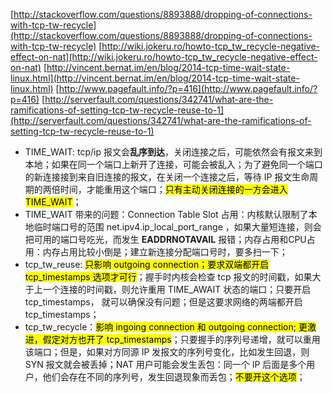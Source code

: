 [http://stackoverflow.com/questions/8893888/dropping-of-connections-with-tcp-tw-recycle](http://stackoverflow.com/questions/8893888/dropping-of-connections-with-tcp-tw-recycle)
[http://wiki.jokeru.ro/howto-tcp_tw_recycle-negative-effect-on-nat](http://wiki.jokeru.ro/howto-tcp_tw_recycle-negative-effect-on-nat)
[http://vincent.bernat.im/en/blog/2014-tcp-time-wait-state-linux.html](http://vincent.bernat.im/en/blog/2014-tcp-time-wait-state-linux.html)
[http://www.pagefault.info/?p=416](http://www.pagefault.info/?p=416)
[http://serverfault.com/questions/342741/what-are-the-ramifications-of-setting-tcp-tw-recycle-reuse-to-1](http://serverfault.com/questions/342741/what-are-the-ramifications-of-setting-tcp-tw-recycle-reuse-to-1)

- TIME_WAIT: tcp/ip 报文会**乱序到达**，关闭连接之后，可能依然会有报文来到本地；如果在同一个端口上新开了连接，可能会被乱入；为了避免同一个端口的新连接接到来自旧连接的报文，在关闭一个连接之后，等待 IP 报文生命周期的两倍时间，才能重用这个端口；<mark>只有主动关闭连接的一方会进入 TIME_WAIT</mark>；
- TIME_WAIT 带来的问题：Connection Table Slot 占用：内核默认限制了本地临时端口号的范围 net.ipv4.ip_local_port_range ，如果大量短连接，则会把可用的端口号吃光，而发生 **EADDRNOTAVAIL** 报错；内存占用和CPU占用：内存占用比较小倒是；建立新连接分配端口号时，要多扫一下； 
- tcp_tw_reuse: <mark>只影响 outgoing connection；要求双端都开启 tcp_timestamps 选项才可行</mark>；握手时内核会检查 tcp 报文的时间戳，如果大于上一个连接的时间戳，则允许重用 TIME_AWAIT 状态的端口；只要开启 tcp_timestamps， 就可以确保没有问题；但是这要求网络的两端都开启 tcp_timestamps；
- tcp_tw_recycle：<mark>影响 ingoing connection 和 outgoing connection; 更激进，假定对方也开了 tcp_timestamps</mark>；只要握手的序列号递增，就可以重用该端口；但是，如果对方同源 IP 发报文的序列号变化，比如发生回退，则 SYN 报文就会被丢掉；NAT 用户可能会发生丢包：同一个 IP 后面是多个用户，他们会存在不同的序列号，发生回退现象而丢包；<mark>不要开这个选项</mark>；
